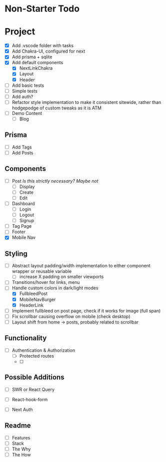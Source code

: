 # Non-Starter Todo

# Project

- [x] Add .vscode folder with tasks
- [x] Add Chakra-UI, configured for next
- [x] Add prisma + sqlite
- [x] Add default components
  - [x] NextLinkChakra
  - [x] Layout
  - [x] Header
- [ ] Add basic tests
- [ ] Simple tests
- [ ] Add auth?
- [ ] Refactor style implementation to make it consistent sitewide, rather than hodgepodge of custom tweaks as it is ATM
- [ ] Demo Content
  - [ ] Blog

## Prisma

- [ ] Add Tags
- [ ] Add Posts

## Components

- [ ] Post *Is this strictly necessary? Maybe not*
  - [ ] Display
  - [ ] Create
  - [ ] Edit
- [ ] Dashboard
  - [ ] Login
  - [ ] Logout
  - [ ] Signup
- [ ] Tag Page
- [ ] Footer
- [x] Mobile Nav

## Styling 

- [ ] Abstract layout padding/width implementation to either component wrapper or reusable variable
  - [ ] increase X padding on smaller viewports
- [ ] Transitions/hover for links, menu
- [ ] Handle custom colors in dark/light modes
  - [x] FullbleedPost
  - [x] MobileNavBurger
  - [x] HeaderLink
- [ ] Implement fullbleed on post page, check if it works for image (full span)
- [ ] Fix scrollbar causing overflow on mobile (check desktop)
- [ ] Layout shift from home -> posts, probably related to scrollbar

## Functionality

- [ ] Authentication & Authorization
  - [ ] Protected routes
  - [ ] 

## Possible Additions

- [ ] SWR or React Query
- [ ] React-hook-form
- [ ] Next Auth


## Readme

- [ ] Features
- [ ] Stack
- [ ] The Why
- [ ] The How
